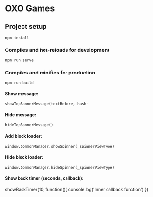 # OXO Games

## Project setup
```
npm install
```

### Compiles and hot-reloads for development
```
npm run serve
```

### Compiles and minifies for production
```
npm run build
```

#### Show message:
```
showTopBannerMessage(textBefore, hash)
```

#### Hide message:
```
hideTopBannerMessage()
```

#### Add block loader:
```
window.CommonManager.showSpinner(_spinnerViewType)
```

#### Hide block loader:
```
window.CommonManager.hideSpinner(_spinnerViewType)
```

#### Show back timer (seconds, callback):
showBackTimer(10, function(){
   console.log('Inner callback function')
})
